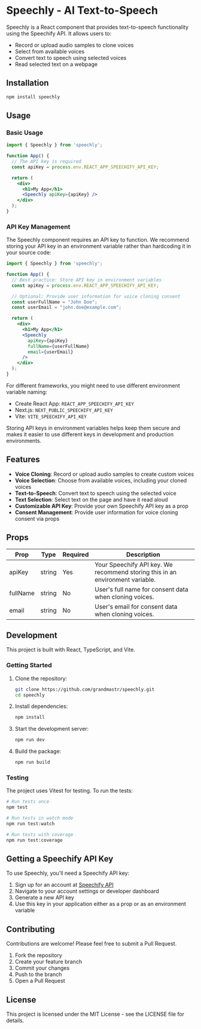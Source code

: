 # Speechly - AI Text-to-Speech

Speechly is a React component that provides text-to-speech functionality using the Speechify API. It allows users to:

- Record or upload audio samples to clone voices
- Select from available voices
- Convert text to speech using selected voices
- Read selected text on a webpage

## Installation

```bash
npm install speechly
```

## Usage

### Basic Usage

```jsx
import { Speechly } from 'speechly';

function App() {
  // The API key is required
  const apiKey = process.env.REACT_APP_SPEECHIFY_API_KEY;

  return (
    <div>
      <h1>My App</h1>
      <Speechly apiKey={apiKey} />
    </div>
  );
}
```

### API Key Management

The Speechly component requires an API key to function. We recommend storing your API key in an environment variable
rather than hardcoding it in your source code:

```jsx
import { Speechly } from 'speechly';

function App() {
  // Best practice: Store API key in environment variables
  const apiKey = process.env.REACT_APP_SPEECHIFY_API_KEY;

  // Optional: Provide user information for voice cloning consent
  const userFullName = "John Doe";
  const userEmail = "john.doe@example.com";

  return (
    <div>
      <h1>My App</h1>
      <Speechly 
        apiKey={apiKey} 
        fullName={userFullName}
        email={userEmail}
      />
    </div>
  );
}
```

For different frameworks, you might need to use different environment variable naming:

- Create React App: `REACT_APP_SPEECHIFY_API_KEY`
- Next.js: `NEXT_PUBLIC_SPEECHIFY_API_KEY`
- Vite: `VITE_SPEECHIFY_API_KEY`

Storing API keys in environment variables helps keep them secure and makes it easier to use different keys in
development and production environments.

## Features

- **Voice Cloning**: Record or upload audio samples to create custom voices
- **Voice Selection**: Choose from available voices, including your cloned voices
- **Text-to-Speech**: Convert text to speech using the selected voice
- **Text Selection**: Select text on the page and have it read aloud
- **Customizable API Key**: Provide your own Speechify API key as a prop
- **Consent Management**: Provide user information for voice cloning consent via props

## Props

| Prop     | Type   | Required | Description                                                                   |
|----------|--------|----------|-------------------------------------------------------------------------------|
| apiKey   | string | Yes      | Your Speechify API key. We recommend storing this in an environment variable. |
| fullName | string | No       | User's full name for consent data when cloning voices.                        |
| email    | string | No       | User's email for consent data when cloning voices.                            |

## Development

This project is built with React, TypeScript, and Vite.

### Getting Started

1. Clone the repository:
   ```bash
   git clone https://github.com/grandmastr/speechly.git
   cd speechly
   ```

2. Install dependencies:
   ```bash
   npm install
   ```

3. Start the development server:
   ```bash
   npm run dev
   ```

4. Build the package:
   ```bash
   npm run build
   ```

### Testing

The project uses Vitest for testing. To run the tests:

```bash
# Run tests once
npm test

# Run tests in watch mode
npm run test:watch

# Run tests with coverage
npm run test:coverage
```

## Getting a Speechify API Key

To use Speechly, you'll need a Speechify API key:

1. Sign up for an account at [Speechify API](https://speechify.com/)
2. Navigate to your account settings or developer dashboard
3. Generate a new API key
4. Use this key in your application either as a prop or as an environment variable

## Contributing

Contributions are welcome! Please feel free to submit a Pull Request.

1. Fork the repository
2. Create your feature branch
3. Commit your changes
4. Push to the branch
5. Open a Pull Request

## License

This project is licensed under the MIT License - see the LICENSE file for details.
